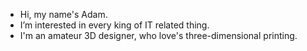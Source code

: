 - Hi, my name's Adam.
- I’m interested in every king of IT related thing.
- I'm an amateur 3D designer, who love's three-dimensional printing.

<!---
TheDam00/TheDam00 is a ✨ special ✨ repository because its `README.md` (this file) appears on your GitHub profile.
You can click the Preview link to take a look at your changes.
--->
